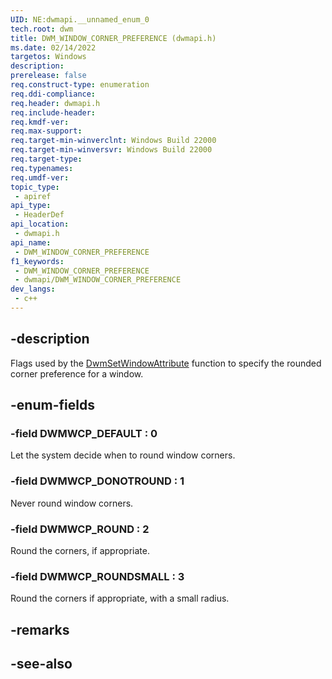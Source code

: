 ```yaml
---
UID: NE:dwmapi.__unnamed_enum_0
tech.root: dwm
title: DWM_WINDOW_CORNER_PREFERENCE (dwmapi.h)
ms.date: 02/14/2022
targetos: Windows
description: 
prerelease: false
req.construct-type: enumeration
req.ddi-compliance: 
req.header: dwmapi.h
req.include-header: 
req.kmdf-ver: 
req.max-support: 
req.target-min-winverclnt: Windows Build 22000
req.target-min-winversvr: Windows Build 22000
req.target-type: 
req.typenames: 
req.umdf-ver: 
topic_type:
 - apiref
api_type:
 - HeaderDef
api_location:
 - dwmapi.h
api_name:
 - DWM_WINDOW_CORNER_PREFERENCE
f1_keywords:
 - DWM_WINDOW_CORNER_PREFERENCE
 - dwmapi/DWM_WINDOW_CORNER_PREFERENCE
dev_langs:
 - c++
---
```


## -description

Flags used by the <a href="nf-dwmapi-dwmsetwindowattribute.md">DwmSetWindowAttribute</a> function to specify the rounded corner preference for a window.

## -enum-fields

### -field DWMWCP_DEFAULT : 0

Let the system decide when to round window corners.

### -field DWMWCP_DONOTROUND : 1

Never round window corners.

### -field DWMWCP_ROUND : 2

Round the corners, if appropriate.

### -field DWMWCP_ROUNDSMALL : 3

Round the corners if appropriate, with a small radius.

## -remarks

## -see-also

